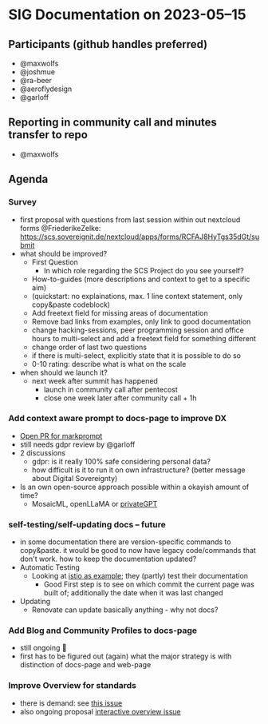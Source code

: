 # SIG Documentation on 2023-05–15

## Participants (github handles preferred)

* @maxwolfs
* @joshmue
* @ra-beer
* @aeroflydesign
* @garloff

## Reporting in community call and minutes transfer to repo

* @maxwolfs

## Agenda

### Survey

* first proposal with questions from last session within out nextcloud forms @FriederikeZelke: <https://scs.sovereignit.de/nextcloud/apps/forms/RCFAJ8HyTgs35dGt/submit>
* what should be improved?
  * First Question
    * In which role regarding the SCS Project do you see yourself?
  * How-to-guides (more descriptions and context to get to a specific aim)
  * (quickstart: no explainations, max. 1 line context statement, only copy&paste codeblock)
  * Add freetext field for missing areas of documentation
  * Remove bad links from examples, only link to good documentation
  * change hacking-sessions, peer programming session and office hours to multi-select and add a freetext field for something different
  * change order of last two questions
  * if there is multi-select, explicitly state that it is possible to do so
  * 0-10 rating: describe what is what on the scale
* when should we launch it?
  * next week after summit has happened
    * launch in community call after pentecost
    * close one week later after community call + 1h

### Add context aware prompt to docs-page to improve DX

* [Open PR for markprompt]( https://github.com/SovereignCloudStack/docs-page/pull/69)
* still needs gdpr review by @garloff
* 2 discussions
  * gdpr: is it really 100% safe considering personal data?
  * how difficult is it to run it on own infrastructure? (better message about Digital Sovereignty)
* Is an own open-source approach possible within a okayish amount of time?
  * MosaicML, openLLaMA or [privateGPT](https://github.com/imartinez/privateGPT)

### self-testing/self-updating docs – future

* in some documentation there are version-specific commands to copy&paste. it would be good to now have legacy code/commands that don't work. how to keep the documentation updated?
* Automatic Testing
  * Looking at [istio as example](https://github.com/istio/istio.io/blob/master/tests/README.md); they (partly) test their documentation
    * Good First step is to see on which commit the current page was built of; additionally the date when it was last changed
* Updating
  * Renovate can update basically anything - why not docs?

### Add Blog and Community Profiles to docs-page

* still ongoing 😬
* first has to be figured out (again) what the major strategy is with distinction of docs-page and web-page

### Improve Overview for standards

* there is demand: see [this issue](https://github.com/SovereignCloudStack/docs/issues/29)
* also ongoing proposal [interactive overview issue](https://github.com/SovereignCloudStack/docs-page/issues/41)
